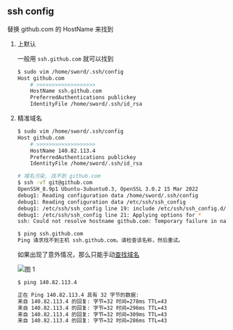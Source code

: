 ## ssh config


替换 github.com 的 HostName 来找到


1. 上默认

   一般用 `ssh.github.com` 就可以找到

   ```bash
   $ sudo vim /home/sword/.ssh/config
   Host github.com
       # >>>>>>>>>>>>>>>>>>>
       HostName ssh.github.com
       PreferredAuthentications publickey
       IdentityFile /home/sword/.ssh/id_rsa
   ```

2. 精准域名

   ```bash
   $ sudo vim /home/sword/.ssh/config
   Host github.com
       # >>>>>>>>>>>>>>>>>>>
       HostName 140.82.113.4
       PreferredAuthentications publickey
       IdentityFile /home/sword/.ssh/id_rsa
   ```

   ```bash
   # 域名污染, 找不到 github.com
   $ ssh -vT git@github.com
   OpenSSH_8.9p1 Ubuntu-3ubuntu0.3, OpenSSL 3.0.2 15 Mar 2022
   debug1: Reading configuration data /home/sword/.ssh/config
   debug1: Reading configuration data /etc/ssh/ssh_config
   debug1: /etc/ssh/ssh_config line 19: include /etc/ssh/ssh_config.d/*.conf matched no files
   debug1: /etc/ssh/ssh_config line 21: Applying options for *
   ssh: Could not resolve hostname github.com: Temporary failure in name resolution
   
   $ ping ssh.github.com
   Ping 请求找不到主机 ssh.github.com。请检查该名称，然后重试。
   ```

   如果出现了意外情况，那么只能手动[查找域名](https://myssl.com/dns_check.html)

   ![图 1](https://cdn.jsdelivr.net/gh/sword4869/pic1@main/images/202406231907927.png)  

   ```bash
   $ ping 140.82.113.4
   
   正在 Ping 140.82.113.4 具有 32 字节的数据:
   来自 140.82.113.4 的回复: 字节=32 时间=278ms TTL=43
   来自 140.82.113.4 的回复: 字节=32 时间=296ms TTL=43
   来自 140.82.113.4 的回复: 字节=32 时间=309ms TTL=43
   来自 140.82.113.4 的回复: 字节=32 时间=286ms TTL=43
   ```

